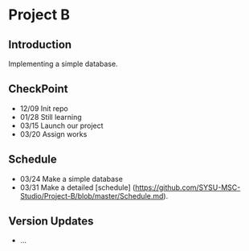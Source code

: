 # Project B

## Introduction
Implementing a simple database.

## CheckPoint
- 12/09 Init repo
- 01/28 Still learning
- 03/15 Launch our project
- 03/20 Assign works

## Schedule
- 03/24 Make a simple database
- 03/31 Make a detailed [schedule] (https://github.com/SYSU-MSC-Studio/Project-B/blob/master/Schedule.md).

## Version Updates
- ...
